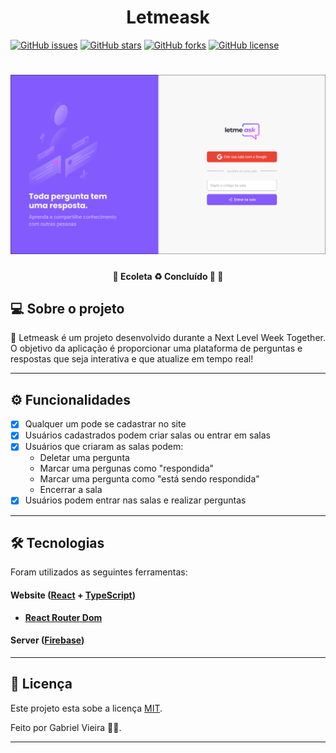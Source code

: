 <h1 align="center">Letmeask</h1>


[![GitHub issues](https://img.shields.io/github/issues/grssy/NLW-Together-ReactJS?style=for-the-badge)](https://github.com/grssy/NLW-Together-ReactJS/issues)
[![GitHub stars](https://img.shields.io/github/stars/grssy/NLW-Together-ReactJS?style=for-the-badge)](https://github.com/grssy/NLW-Together-ReactJS/stargazers)
[![GitHub forks](https://img.shields.io/github/forks/grssy/NLW-Together-ReactJS?style=for-the-badge)](https://github.com/grssy/NLW-Together-ReactJS/network)
[![GitHub license](https://img.shields.io/github/license/grssy/NLW-Together-ReactJS?color=green&logo=MIT&logoColor=black&style=for-the-badge)](https://github.com/grssy/NLW-Together-ReactJS)


<h1 align="center">
    <img alt="Letmeask" title="#NextLevelWeek" src="./github/landing-page.png" />
</h1>

<h4 align="center"> 
	🚧  Ecoleta ♻️ Concluído 🚀 🚧
</h4>

## 💻 Sobre o projeto

🚀 Letmeask é um projeto desenvolvido durante a Next Level Week Together. O objetivo da aplicação é proporcionar uma plataforma de perguntas e respostas que seja interativa e que atualize em tempo real!

---

## ⚙️ Funcionalidades

- [x] Qualquer um pode se cadastrar no site
- [x] Usuários cadastrados podem criar salas ou entrar em salas
- [x] Usuários que criaram as salas podem:
    - Deletar uma pergunta
    - Marcar uma pergunas como "respondida"
    - Marcar uma pergunta como "está sendo respondida"
    - Encerrar a sala
- [x] Usuários podem entrar nas salas e realizar perguntas

---

## 🛠 Tecnologias

Foram utilizados as seguintes ferramentas:

#### **Website**  ([React](https://reactjs.org/)  +  [TypeScript](https://www.typescriptlang.org/))

-   **[React Router Dom](https://github.com/ReactTraining/react-router/tree/master/packages/react-router-dom)**



#### **Server**  ([Firebase](https://firebase.google.com/?gclid=CjwKCAjwoNuGBhA8EiwAFxomA0M3hYSEDI4_8xAYxjs_OkG6pYabrbZWKVwJU5ONuRKmfHqnLN2z1BoCbHsQAvD_BwE&gclsrc=aw.ds))

---

## 📝 Licença

Este projeto esta sobe a licença [MIT](./LICENSE).

Feito por Gabriel Vieira 👋🏽.

---
